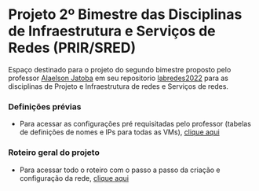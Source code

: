 # Projeto 2º Bimestre das Disciplinas de Infraestrutura e Serviços de Redes (PRIR/SRED)

Espaço destinado para o projeto do segundo bimestre proposto pelo professor [Alaelson Jatoba](https://github.com/alaelson) em seu repositorio [labredes2022](https://github.com/alaelson/labredes2022) para as disciplinas de Projeto e Infraestrutura de redes e Serviços de redes.

### Definições prévias
- Para acessar as configurações pré requisitadas pelo professor (tabelas de definições de nomes e IPs para todas as VMs), [clique aqui](pre-definicoes.md)

### Roteiro geral do projeto
- Para acessar todo o roteiro com o passo a passo da criação e configuração da rede, [clique aqui](https://github.com/DosonsVitor/prir-projeto/blob/main/projeto-2b/roteiro.md)
